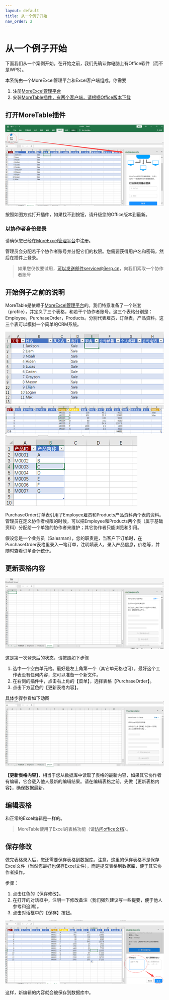 ```yaml
---
layout: default
title: 从一个例子开始
nav_order: 2
---
```




# 从一个例子开始

下面我们从一个案例开始。在开始之前，我们先确认你电脑上有Office软件（而不是WPS）。

本系统由一个MoreExcel管理平台和Excel客户端组成。你需要

1. 注册[MoreExcel管理平台](https://me3.6erp.cn/admin/)
2. 安装[MoreTable插件，有两个客户端，请根据Office版本下载](https://www.6erp.cn/portfoliotype/moreexcel3)

## 打开MoreTable插件

![image](images/20190702162839.png)

按照如图方式打开插件，如果找不到按钮，请升级您的Office版本到最新。

### 以协作者身份登录

请确保您已经在[MoreExcel管理平台](https://me3.6erp.cn/admin/)中注册。

管理员会分配若干个协作者账号并分配它们的权限。您需要获得用户名和密码，然后在插件上登录。

> 如果您仅仅要试用，可以发送邮件service@6erp.cn，向我们索取一个协作者账号

## 开始例子之前的说明

MoreTable是依赖于[MoreExcel管理平台](https://me3.6erp.cn/mex/admin/home/)的。我们特意准备了一个账套（profile），并定义了三个表格，和若干个协作者账号。这三个表格分别是：Employee，PurchaseOrder，Products。分别代表雇员，订单表，产品资料。这三个表可以模拟一个简单的CRM系统。

![Employee](images/20190702164416.png)
![PurchaseOrder](images/20190702164603.png)
![Products](images/20190702164740.png)

PurchaseOrder订单表引用了Employee雇员和Products产品资料两个表的资料。管理员在定义协作者权限的时候，可以把Employee和Products两个表（属于基础资料）分配给一个单独的协作者来维护；其它协作者只能浏览和引用。

假设您是一个业务员（Salesman），您的职责是，当客户下订单时，在PurchaseOrder表格里录入一笔订单，注明填表人，录入产品信息，价格等，并随时查看订单合计统计。

## 更新表格内容

![image](images/20190702165854.png)

这是第一次登录后的状态，请按照如下步骤

1. 选中一个空白单元格。最好是左上角第一个（其它单元格也可），最好这个工作表没有任何内容，您可以准备一个新文件。
2. 在右侧的插件中，点击右上角的【菜单】，选择表格【PurchaseOrder】。
3. 点击下方蓝色的【更新表格内容】。

具体步骤参看如下动图
![gif](images/img20190228u.gif)

**【更新表格内容】**，相当于您从数据库中读取了表格的最新内容，如果其它协作者有编辑，它会载入他人最新的编辑结果。请在编辑表格之前，先做【更新表格内容】，确保数据最新。

## 编辑表格

和正常的Excel编辑是一样的。

> MoreTable使用了Excel的表格功能（请[访问office文档](https://support.office.com/zh-cn/article/excel-%e8%a1%a8%e6%a6%82%e8%bf%b0-7ab0bb7d-3a9e-4b56-a3c9-6c94334e492c?ocmsassetID=HA010048546&CorrelationId=308e1fb9-8ab2-474d-9551-98235cc08723&ui=zh-CN&rs=zh-CN&ad=CN)）。

## 保存修改

做完表格录入后，您还需要保存表格到数据库。注意，这里的保存表格不是保存Excel文件（当然您最好也保存Excel文件），而是提交表格到数据库，便于其它协作者操作。

步骤：

1. 点击红色的【保存修改】。
2. 在打开的对话框中，注明一下修改备注（我们强烈建议写一些提要，便于他人参考和追溯）。
3. 点击对话框中的【保存】按钮。

![image](images/20190702171832.png)

这样，新编辑的内容就会被保存到数据库中。


